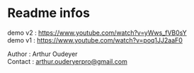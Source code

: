 # Readme infos

demo v2 : https://www.youtube.com/watch?v=yWws_fVB0sY \
demo v1 : https://www.youtube.com/watch?v=poq1JJ2aaF0

Author : Arthur Oudeyer \
Contact : arthur.ouderyerpro@gmail.com
